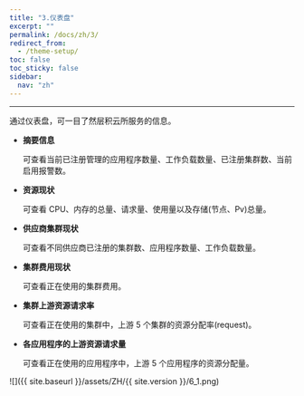 ```yaml
---
title: "3.仪表盘"
excerpt: ""
permalink: /docs/zh/3/
redirect_from:
  - /theme-setup/
toc: false
toc_sticky: false
sidebar:
  nav: "zh"
---
```


---
通过仪表盘，可一目了然层积云所服务的信息。

* **摘要信息**

  可查看当前已注册管理的应用程序数量、工作负载数量、已注册集群数、当前启用报警数。

* **资源现状**

  可查看 CPU、内存的总量、请求量、使用量以及存储(节点、Pv)总量。

* **供应商集群现状**

  可查看不同供应商已注册的集群数、应用程序数量、工作负载数量。

* **集群费用现状**

  可查看正在使用的集群费用。

* **集群上游资源请求率**

  可查看正在使用的集群中，上游 5 个集群的资源分配率(request)。

* **各应用程序的上游资源请求量**

  可查看正在使用的应用程序中，上游 5 个应用程序的资源分配量。

![]({{ site.baseurl }}/assets/ZH/{{ site.version }}/6_1.png)

